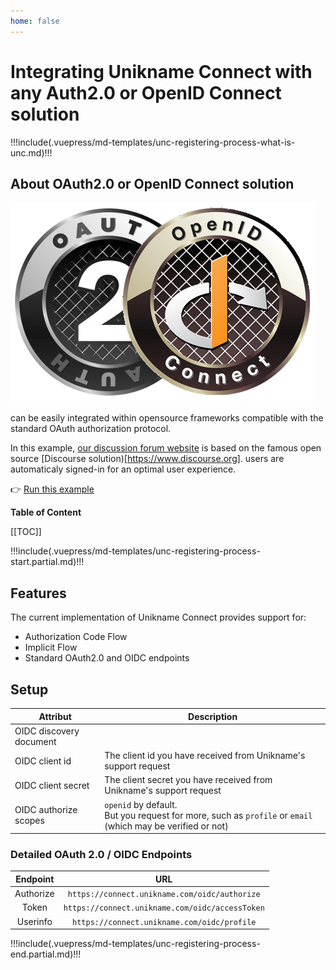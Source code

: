 ```yaml
---
home: false
---
```


# Integrating Unikname Connect with any Auth2.0 or OpenID Connect solution

!!!include(.vuepress/md-templates/unc-registering-process-what-is-unc.md)!!!

## About OAuth2.0 or OpenID Connect solution

![OAuth2.0 / OpenID Connect solution](./oauth2.0-openidconnect-logo-full.png)

<uniknameconnect/> can be easily integrated within opensource frameworks compatible with the standard OAuth authorization protocol.

In this example, [our discussion forum website](https://forum.unikname.com/) is based on the famous open source [Discourse solution)[https://www.discourse.org]. <unikname/> users are automaticaly signed-in for an optimal user experience.

👉 [Run this example](https://forum.unikname.com/)

**Table of Content**

[[TOC]]

!!!include(.vuepress/md-templates/unc-registering-process-start.partial.md)!!!

## Features

The current implementation of Unikname Connect provides support for:

- Authorization Code Flow
- Implicit Flow
- Standard OAuth2.0 and OIDC endpoints

## Setup


| Attribut | Description |
|--------|-----------|
| OIDC discovery document | <UncServerUrl/> |
| OIDC client id | The client id you have received from Unikname's support request |
| OIDC client secret | The client secret you have received from Unikname's support request |
| OIDC authorize scopes |`openid` by default.<br/>But you request for more, such as `profile` or `email` (which may be verified or not) |

### Detailed OAuth 2.0 / OIDC Endpoints

|  Endpoint |                  URL                 |
|:---------:|:------------------------------------:|
| Authorize | `https://connect.unikname.com/oidc/authorize` |
| Token     | `https://connect.unikname.com/oidc/accessToken`    |
| Userinfo  | `https://connect.unikname.com/oidc/profile`    |


!!!include(.vuepress/md-templates/unc-registering-process-end.partial.md)!!!
